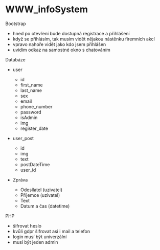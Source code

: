 # WWW_infoSystem
Bootstrap
- hned po otevření bude dostupná registrace a přihlášení
- když se přihlásím, tak musím vidět nějakou nástěnku firemních akcí
- vpravo nahoře vidět jako kdo jsem přihlášen
- uvidím odkaz na samostné okno s chatováním


Databáze
- user
  - id
  - first_name
  - last_name
  - sex
  - email
  - phone_number
  - password
  - isAdmin
  - img
  - register_date
    

- user_post
  - id
  - img
  - text
  - postDateTime
  - user_id

- Zpráva
  - Odesílatel (uzivatel)
  - Příjemce (uzivatel)
  - Text 
  - Datum a čas (datetime)
  
PHP
- šifrovat heslo
- kvůli gdpr šifrovat asi i mail a telefon
- login musí být univerzální
- musí být jeden admin
